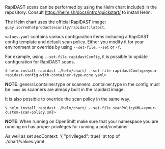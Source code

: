 RapiDAST scans can be performed by using the Helm chart included in the repository. Consult https://helm.sh/docs/intro/quickstart/ to install Helm.

The Helm chart uses the official RapiDAST image: `quay.io/redhatproductsecurity/rapidast:latest`.

`values.yaml` contains various configuration items including a RapiDAST config template and default scan policy. Either you modify it for your environment or override by using `--set-file`, `--set` or `-f`.

For example, using `--set-file rapidastConfig`, it is possible to update configuration for RapiDAST scans.

```
$ helm install rapidast ./helm/chart/ --set-file rapidastConfig=<your-rapidast-config-with-container-type-none.yaml>
```

**NOTE**: general.container.type or scanners.<name>.container.type in the config must be `none` as scanners are already built in the rapidast image.

It is also possible to override the scan policy in the same way.

```
$ helm install rapidast ./helm/chart/ --set-file scanPolicyXML=<your-custom-scan-policy.xml>
```


**NOTE**: When running on OpenShift make sure that your namespace you are running on has proper privileges for running a pod/container

As well as set secContext: '{ "privileged": true}' at top of ./chart/values.yaml
